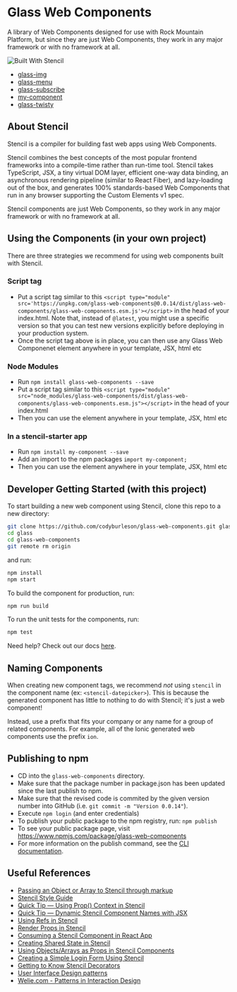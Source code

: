 # Glass Web Components

A library of Web Components designed for use with Rock Mountain Platform, but since they are just Web Components, they work in any major framework or with no framework at all.

![Built With Stencil](https://img.shields.io/badge/-Built%20With%20Stencil-16161d.svg?logo=data%3Aimage%2Fsvg%2Bxml%3Bbase64%2CPD94bWwgdmVyc2lvbj0iMS4wIiBlbmNvZGluZz0idXRmLTgiPz4KPCEtLSBHZW5lcmF0b3I6IEFkb2JlIElsbHVzdHJhdG9yIDE5LjIuMSwgU1ZHIEV4cG9ydCBQbHVnLUluIC4gU1ZHIFZlcnNpb246IDYuMDAgQnVpbGQgMCkgIC0tPgo8c3ZnIHZlcnNpb249IjEuMSIgaWQ9IkxheWVyXzEiIHhtbG5zPSJodHRwOi8vd3d3LnczLm9yZy8yMDAwL3N2ZyIgeG1sbnM6eGxpbms9Imh0dHA6Ly93d3cudzMub3JnLzE5OTkveGxpbmsiIHg9IjBweCIgeT0iMHB4IgoJIHZpZXdCb3g9IjAgMCA1MTIgNTEyIiBzdHlsZT0iZW5hYmxlLWJhY2tncm91bmQ6bmV3IDAgMCA1MTIgNTEyOyIgeG1sOnNwYWNlPSJwcmVzZXJ2ZSI%2BCjxzdHlsZSB0eXBlPSJ0ZXh0L2NzcyI%2BCgkuc3Qwe2ZpbGw6I0ZGRkZGRjt9Cjwvc3R5bGU%2BCjxwYXRoIGNsYXNzPSJzdDAiIGQ9Ik00MjQuNywzNzMuOWMwLDM3LjYtNTUuMSw2OC42LTkyLjcsNjguNkgxODAuNGMtMzcuOSwwLTkyLjctMzAuNy05Mi43LTY4LjZ2LTMuNmgzMzYuOVYzNzMuOXoiLz4KPHBhdGggY2xhc3M9InN0MCIgZD0iTTQyNC43LDI5Mi4xSDE4MC40Yy0zNy42LDAtOTIuNy0zMS05Mi43LTY4LjZ2LTMuNkgzMzJjMzcuNiwwLDkyLjcsMzEsOTIuNyw2OC42VjI5Mi4xeiIvPgo8cGF0aCBjbGFzcz0ic3QwIiBkPSJNNDI0LjcsMTQxLjdIODcuN3YtMy42YzAtMzcuNiw1NC44LTY4LjYsOTIuNy02OC42SDMzMmMzNy45LDAsOTIuNywzMC43LDkyLjcsNjguNlYxNDEuN3oiLz4KPC9zdmc%2BCg%3D%3D&colorA=16161d&style=flat-square)

- [glass-img](https://github.com/codyburleson/glass-web-components/tree/main/glass-web-components/src/components/glass-img)
- [glass-menu](https://github.com/codyburleson/glass-web-components/tree/main/glass-web-components/src/components/glass-menu)
- [glass-subscribe](https://github.com/codyburleson/glass-web-components/tree/main/glass-web-components/src/components/glass-subscribe)
- [my-component](https://github.com/codyburleson/glass-web-components/tree/main/glass-web-components/src/components/my-component)
- [glass-twisty](https://github.com/codyburleson/glass-web-components/tree/main/glass-web-components/src/components/glass-twisty)

## About Stencil

Stencil is a compiler for building fast web apps using Web Components.

Stencil combines the best concepts of the most popular frontend frameworks into a compile-time rather than run-time tool.  Stencil takes TypeScript, JSX, a tiny virtual DOM layer, efficient one-way data binding, an asynchronous rendering pipeline (similar to React Fiber), and lazy-loading out of the box, and generates 100% standards-based Web Components that run in any browser supporting the Custom Elements v1 spec.

Stencil components are just Web Components, so they work in any major framework or with no framework at all.

## Using the Components (in your own project)

There are three strategies we recommend for using web components built with Stencil.

### Script tag

- Put a script tag similar to this `<script type="module" src='https://unpkg.com/glass-web-components@0.0.14/dist/glass-web-components/glass-web-components.esm.js'></script>` in the head of your index.html. Note that, instead of `@latest`, you might use a specific version so that you can test new versions explicitly before deploying in your production system.
- Once the script tag above is in place, you can then use any Glass Web Componenet element anywhere in your template, JSX, html etc

### Node Modules
- Run `npm install glass-web-components --save`
- Put a script tag similar to this `<script type="module" src="node_modules/glass-web-components/dist/glass-web-components/glass-web-components.esm.js"></script>` in the head of your index.html
- Then you can use the element anywhere in your template, JSX, html etc

### In a stencil-starter app
- Run `npm install my-component --save`
- Add an import to the npm packages `import my-component;`
- Then you can use the element anywhere in your template, JSX, html etc

## Developer Getting Started (with this project)

To start building a new web component using Stencil, clone this repo to a new directory:

```bash
git clone https://github.com/codyburleson/glass-web-components.git glass
cd glass
cd glass-web-components
git remote rm origin
```

and run:

```bash
npm install
npm start
```

To build the component for production, run:

```bash
npm run build
```

To run the unit tests for the components, run:

```bash
npm test
```

Need help? Check out our docs [here](https://stenciljs.com/docs/my-first-component).

## Naming Components

When creating new component tags, we recommend _not_ using `stencil` in the component name (ex: `<stencil-datepicker>`). This is because the generated component has little to nothing to do with Stencil; it's just a web component!

Instead, use a prefix that fits your company or any name for a group of related components. For example, all of the Ionic generated web components use the prefix `ion`.

## Publishing to npm

- CD into the `glass-web-components` directory.
- Make sure that the package number in package.json has been updated since the last publish to npm.
- Make sure that the revised code is commited by the given version number into GitHub (i.e. `git commit -m "Version 0.0.14"`).
- Execute `npm login` (and enter credentials)
- To publish your public package to the npm registry, run: `npm publish`
- To see your public package page, visit https://www.npmjs.com/package/glass-web-components
- For more information on the publish command, see the [CLI documentation](https://docs.npmjs.com/cli/publish).

## Useful References

- [Passing an Object or Array to Stencil through markup](https://dev.to/teamhive/passing-an-object-or-array-to-stencil-through-markup-5657)
- [Stencil Style Guide](https://github.com/ionic-team/stencil/blob/master/STYLE_GUIDE.md)
- [Quick Tip — Using Prop() Context in Stencil](https://gilfink.medium.com/quick-tip-using-prop-context-in-stencil-6764f6e2e981)
- [Quick Tip — Dynamic Stencil Component Names with JSX](https://gilfink.medium.com/quick-tip-dynamic-stencil-component-names-with-jsx-cf7687a418e6)
- [Using Refs in Stencil](https://gilfink.medium.com/using-refs-in-stencil-3a709467f5c7)
- [Render Props in Stencil](https://gilfink.medium.com/render-props-in-stencil-d9ce7f9d343b)
- [Consuming a Stencil Component in React App](https://medium.com/hackernoon/consuming-a-stencil-component-in-react-app-aa3f37f9e49a)
- [Creating Shared State in Stencil](https://gilfink.medium.com/creating-shared-state-in-stencil-3beac77477e8)
- [Using Objects/Arrays as Props in Stencil Components](https://gilfink.medium.com/using-complex-objects-arrays-as-props-in-stencil-components-f2d54b093e85)
- [Creating a Simple Login Form Using Stencil](https://gilfink.medium.com/creating-a-simple-login-form-using-stencil-537098742b4e)
- [Getting to Know Stencil Decorators](https://gilfink.medium.com/getting-to-know-stencil-decorators-350c13ce6d38)
- [User Interface Design patterns](http://ui-patterns.com/)
- [Welie.com - Patterns in Interaction Design](http://www.welie.com/patterns/index.php)
